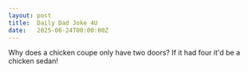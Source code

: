 ```yaml
---
layout: post
title:  Daily Dad Joke 4U
date:   2025-06-24T00:00:00Z
---
```

Why does a chicken coupe only have two doors? If it had four it'd be a chicken sedan!
